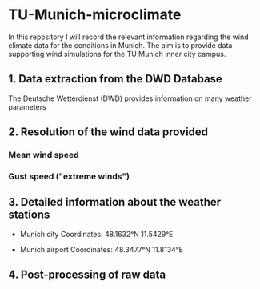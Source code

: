 # TU-Munich-microclimate
In this repository I will record the relevant information regarding the wind climate data for the conditions in Munich. The aim is to provide data supporting wind simulations for the TU Munich inner city campus.

## 1. Data extraction from the DWD Database
The Deutsche Wetterdienst (DWD) provides information on many weather parameters

  

## 2. Resolution of the wind data provided

### Mean wind speed


### Gust speed ("extreme winds")


## 3. Detailed information about the weather stations

- Munich city
Coordinates: 48.1632ᵒN 11.5429ᵒE

- Munich airport
Coordinates: 48.3477ᵒN 11.8134ᵒE

## 4. Post-processing of raw data

